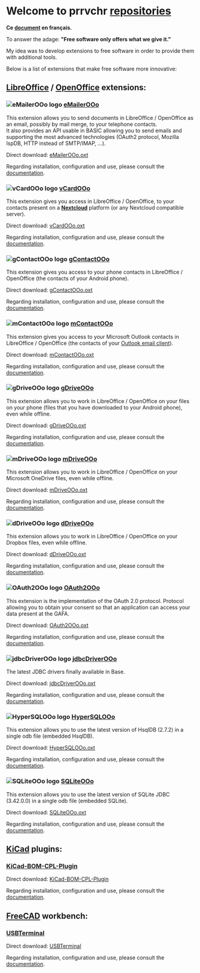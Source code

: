 # Welcome to prrvchr [repositories][1]

**Ce [document][2] en français.**

To answer the adage: **"Free software only offers what we give it."**

My idea was to develop extensions to free software in order to provide them with additional tools.

Below is a list of extensions that make free software more innovative:

## [LibreOffice][3] / [OpenOffice][4] extensions:

### ![eMailerOOo logo][5] [eMailerOOo][6]

This extension allows you to send documents in LibreOffice / OpenOffice as an email, possibly by mail merge, to your telephone contacts.  
It also provides an API usable in BASIC allowing you to send emails and supporting the most advanced technologies (OAuth2 protocol, Mozilla IspDB, HTTP instead of SMTP/IMAP, ...).  

Direct download: [eMailerOOo.oxt][7]

Regarding installation, configuration and use, please consult the [documentation][8].

### ![vCardOOo logo][9] [vCardOOo][10]

This extension gives you access in LibreOffice / OpenOffice, to your contacts present on a [**Nextcloud**][11] platform (or any Nextcloud compatible server).

Direct download: [vCardOOo.oxt][12]

Regarding installation, configuration and use, please consult the [documentation][13].

### ![gContactOOo logo][14] [gContactOOo][15]

This extension gives you access to your phone contacts in LibreOffice / OpenOffice (the contacts of your Android phone).

Direct download: [gContactOOo.oxt][16]

Regarding installation, configuration and use, please consult the [documentation][17].

### ![mContactOOo logo][18] [mContactOOo][19]

This extension gives you access to your Microsoft Outlook contacts in LibreOffice / OpenOffice (the contacts of your [Outlook email client][20]).

Direct download: [mContactOOo.oxt][21]

Regarding installation, configuration and use, please consult the [documentation][22].

### ![gDriveOOo logo][23] [gDriveOOo][24]

This extension allows you to work in LibreOffice / OpenOffice on your files on your phone (files that you have downloaded to your Android phone), even while offline.

Direct download: [gDriveOOo.oxt][25]

Regarding installation, configuration and use, please consult the [documentation][26].

### ![mDriveOOo logo][27] [mDriveOOo][28]

This extension allows you to work in LibreOffice / OpenOffice on your Microsoft OneDrive files, even while offline.

Direct download: [mDriveOOo.oxt][29]

Regarding installation, configuration and use, please consult the [documentation][30].

### ![dDriveOOo logo][31] [dDriveOOo][32]

This extension allows you to work in LibreOffice / OpenOffice on your Dropbox files, even while offline.

Direct download: [dDriveOOo.oxt][33]

Regarding installation, configuration and use, please consult the [documentation][34].

### ![OAuth2OOo logo][35] [OAuth2OOo][36]

This extension is the implementation of the OAuth 2.0 protocol. Protocol allowing you to obtain your consent so that an application can access your data present at the GAFA.

Direct download: [OAuth2OOo.oxt][37]

Regarding installation, configuration and use, please consult the [documentation][38].

### ![jdbcDriverOOo logo][39] [jdbcDriverOOo][40]

The latest JDBC drivers finally available in Base.

Direct download: [jdbcDriverOOo.oxt][41]

Regarding installation, configuration and use, please consult the [documentation][42].

### ![HyperSQLOOo logo][43] [HyperSQLOOo][44]

This extension allows you to use the latest version of HsqlDB (2.7.2) in a single odb file (embedded HsqlDB).

Direct download: [HyperSQLOOo.oxt][45]

Regarding installation, configuration and use, please consult the [documentation][46].

### ![SQLiteOOo logo][47] [SQLiteOOo][48]

This extension allows you to use the latest version of SQLite JDBC (3.42.0.0) in a single odb file (embedded SQLite).

Direct download: [SQLiteOOo.oxt][49]

Regarding installation, configuration and use, please consult the [documentation][50].

## [KiCad][51] plugins:

### [KiCad-BOM-CPL-Plugin][52]

Direct download: [KiCad-BOM-CPL-Plugin][53]

Regarding installation, configuration and use, please consult the [documentation][54].

## [FreeCAD][55] workbench:

### [USBTerminal][56]

Direct download: [USBTerminal][57]

Regarding installation, configuration and use, please consult the [documentation][58].

[1]: <https://github.com/prrvchr?tab=repositories>
[2]: <https://prrvchr.github.io/README_fr>
[3]: <https://www.libreoffice.org/download/download/>
[4]: <https://www.openoffice.org/download/index.html>
[5]: <https://prrvchr.github.io/eMailerOOo/img/eMailerOOo.svg>
[6]: <https://github.com/prrvchr/eMailerOOo/>
[7]: <https://github.com/prrvchr/eMailerOOo/releases/latest/download/eMailerOOo.oxt>
[8]: <https://prrvchr.github.io/eMailerOOo/>
[9]: <https://prrvchr.github.io/vCardOOo/img/vCardOOo.svg>
[10]: <https://github.com/prrvchr/vCardOOo/>
[11]: <https://en.wikipedia.org/wiki/Nextcloud>
[12]: <https://github.com/prrvchr/vCardOOo/releases/latest/download/vCardOOo.oxt>
[13]: <https://prrvchr.github.io/vCardOOo/>
[14]: <https://prrvchr.github.io/gContactOOo/img/gContactOOo.svg>
[15]: <https://github.com/prrvchr/gContactOOo/>
[16]: <https://github.com/prrvchr/gContactOOo/releases/latest/download/gContactOOo.oxt>
[17]: <https://prrvchr.github.io/gContactOOo/>
[18]: <https://prrvchr.github.io/mContactOOo/img/mContactOOo.svg>
[19]: <https://github.com/prrvchr/mContactOOo/>
[20]: <https://outlook.live.com/mail/0/>
[21]: <https://github.com/prrvchr/mContactOOo/releases/latest/download/mContactOOo.oxt>
[22]: <https://prrvchr.github.io/mContactOOo/>
[23]: <https://prrvchr.github.io/gDriveOOo/img/gDriveOOo.svg>
[24]: <https://github.com/prrvchr/gDriveOOo/>
[25]: <https://github.com/prrvchr/gDriveOOo/releases/latest/download/gDriveOOo.oxt>
[26]: <https://prrvchr.github.io/gDriveOOo/>
[27]: <https://prrvchr.github.io/mDriveOOo/img/mDriveOOo.svg>
[28]: <https://github.com/prrvchr/mDriveOOo/>
[29]: <https://github.com/prrvchr/mDriveOOo/releases/latest/download/mDriveOOo.oxt>
[30]: <https://prrvchr.github.io/mDriveOOo/>
[31]: <https://prrvchr.github.io/dDriveOOo/img/dDriveOOo.svg>
[32]: <https://github.com/prrvchr/dDriveOOo/>
[33]: <https://github.com/prrvchr/dDriveOOo/releases/latest/download/dDriveOOo.oxt>
[34]: <https://prrvchr.github.io/dDriveOOo/>
[35]: <https://prrvchr.github.io/OAuth2OOo/img/OAuth2OOo.svg>
[36]: <https://github.com/prrvchr/OAuth2OOo>
[37]: <https://github.com/prrvchr/OAuth2OOo/releases/latest/download/OAuth2OOo.oxt>
[38]: <https://prrvchr.github.io/OAuth2OOo/>
[39]: <https://prrvchr.github.io/jdbcDriverOOo/img/jdbcDriverOOo.svg>
[40]: <https://github.com/prrvchr/jdbcDriverOOo/>
[41]: <https://github.com/prrvchr/jdbcDriverOOo/releases/latest/download/jdbcDriverOOo.oxt>
[42]: <https://prrvchr.github.io/jdbcDriverOOo/>
[43]: <https://prrvchr.github.io/HyperSQLOOo/img/HyperSQLOOo.svg>
[44]: <https://github.com/prrvchr/HyperSQLOOo>
[45]: <https://github.com/prrvchr/HyperSQLOOo/releases/latest/download/HyperSQLOOo.oxt>
[46]: <https://prrvchr.github.io/HyperSQLOOo/>
[47]: <https://prrvchr.github.io/SQLiteOOo/img/SQLiteOOo.svg>
[48]: <https://github.com/prrvchr/SQLiteOOo>
[49]: <https://github.com/prrvchr/SQLiteOOo/releases/latest/download/SQLiteOOo.oxt>
[50]: <https://prrvchr.github.io/SQLiteOOo/>
[51]: <https://kicad-pcb.org/download/>
[52]: <https://github.com/prrvchr/KiCad-BOM-CPL-Plugin/>
[53]: <https://github.com/prrvchr/KiCad-BOM-CPL-Plugin/archive/v0.0.5.zip>
[54]: <https://prrvchr.github.io/KiCad-BOM-CPL-Plugin/>
[55]: <https://www.freecadweb.org/downloads.php>
[56]: <https://github.com/prrvchr/USBTerminal/>
[57]: <https://github.com/prrvchr/USBTerminal/archive/v0.7.zip>
[58]: <https://prrvchr.github.io/USBTerminal/>
